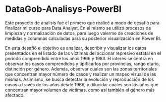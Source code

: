 # DataGob-Analisys-PowerBI


Este proyecto de analisis fue el primero que realicé a modo de desafió para finalizar mi curso para Data Analyst. En el mismo se utilizó procesos de limpieza y normalización de datos, para luego valerme de creaciones de medidas y columnas calculadas para su posterior visualización en Power BI.

En esta desafió el objetivo es analizar, describir y visualizar los datos presentados en el listado de las víctimas del accionar represivo estatal en el período comprendido entre los años 1966 y 1983. 
El interés se centra en observar los casos comprendidos y tipificarlos por provincias, rango etario, distinción por género. Además, observar cuales son las zonas territoriales que concentran mayor número de casos y realizar un mapeo visual de las mismas. 
Asimismo, se busca detectar la evolución y reproducción de los casos a través de los años desde 1966, y dilucidar cuales son los años que concentran mayor volumen de víctimas, como así también el género más afectado.  


